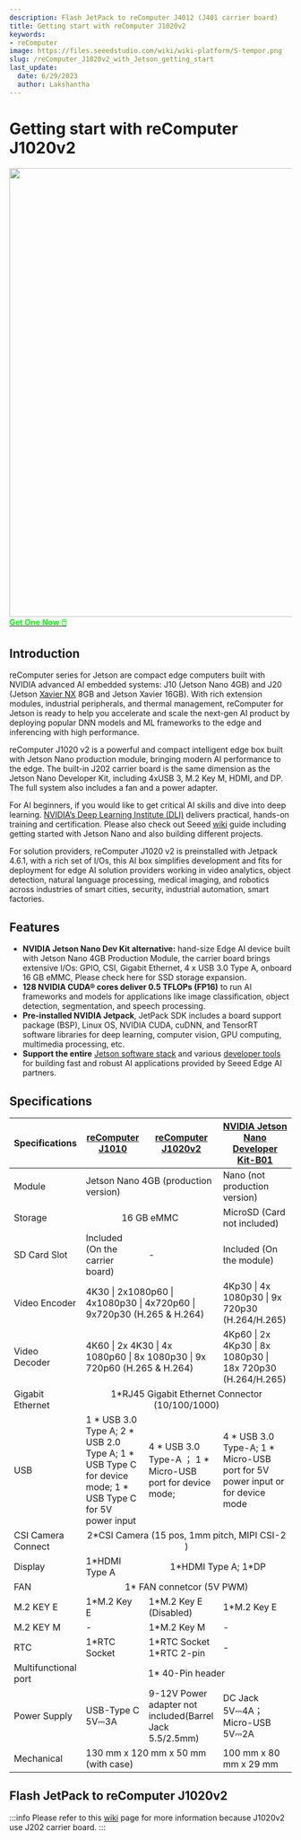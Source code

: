 ```yaml
---
description: Flash JetPack to reComputer J4012 (J401 carrier board)
title: Getting start with reComputer J1020v2
keywords:
- reComputer
image: https://files.seeedstudio.com/wiki/wiki-platform/S-tempor.png
slug: /reComputer_J1020v2_with_Jetson_getting_start
last_update:
  date: 6/29/2023
  author: Lakshantha
---
```


# Getting start with reComputer J1020v2

<div align="center"><img width ="800" src="https://media-cdn.seeedstudio.com/media/catalog/product/cache/bb49d3ec4ee05b6f018e93f896b8a25d/1/1/110061441.jpg"/></div>

<div class="get_one_now_container" style={{textAlign: 'center'}}>
<a class="get_one_now_item" href="https://www.seeedstudio.com/reComputer-J1020-v2-w-o-power-adapter-p-5608.html">
            <strong><span><font color={'FFFFFF'} size={"4"}> Get One Now 🖱️</font></span></strong>
</a></div>

## Introduction
reComputer series for Jetson are compact edge computers built with NVIDIA advanced AI embedded systems: J10 (Jetson Nano 4GB) and J20 (Jetson [Xavier NX](https://www.seeedstudio.com/NVIDIA-Jetson-Xavier-NX-Module-p-4421.html?queryID=fa33abfaf6f67f95a4c01b60263d2793&objectID=4421&indexName=bazaar_retailer_products) 8GB and Jetson Xavier 16GB). With rich extension modules, industrial peripherals, and thermal management, reComputer for Jetson is ready to help you accelerate and scale the next-gen AI product by deploying popular DNN models and ML frameworks to the edge and inferencing with high performance.

reComputer J1020 v2 is a powerful and compact intelligent edge box built with Jetson Nano production module, bringing modern AI performance to the edge. The built-in J202 carrier board is the same dimension as the Jetson Nano Developer Kit, including 4xUSB 3, M.2 Key M, HDMI, and DP. The full system also includes a fan and a power adapter.

For AI beginners, if you would like to get critical AI skills and dive into deep learning. [NVIDIA’s Deep Learning Institute (DLI)](https://www.nvidia.com/en-us/training/) delivers practical, hands-on training and certification. Please also check out Seeed [wiki](https://wiki.seeedstudio.com/reComputer_Jetson_Series_Started_Guide/) guide including getting started with Jetson Nano and also building different projects.

For solution providers, reComputer J1020 v2 is preinstalled with Jetpack 4.6.1, with a rich set of I/Os, this AI box simplifies development and fits for deployment for edge AI solution providers working in video analytics, object detection, natural language processing, medical imaging, and robotics across industries of smart cities, security, industrial automation, smart factories.

## Features

- **NVIDIA Jetson Nano Dev Kit alternative:** hand-size Edge AI device built with Jetson Nano 4GB Production Module, the carrier board brings extensive I/Os: GPIO, CSI, Gigabit Ethernet, 4 x USB 3.0 Type A, onboard 16 GB eMMC, Please check here for SSD storage expansion.
- **128 NVIDIA CUDA® cores deliver 0.5 TFLOPs (FP16)** to run AI frameworks and models for applications like image classification, object detection, segmentation, and speech processing.
- **Pre-installed NVIDIA Jetpack**, JetPack SDK includes a board support package (BSP), Linux OS, NVIDIA CUDA, cuDNN, and TensorRT software libraries for deep learning, computer vision, GPU computing, multimedia processing, etc.
- **Support the entire** [Jetson software stack](https://developer.nvidia.com/embedded/develop/software) and various [developer tools](https://wiki.seeedstudio.com/Jetson-AI-developer-tools/) for building fast and robust AI applications provided by Seeed Edge AI partners.

## Specifications

<table>
  <thead>
    <tr>
      <th>Specifications</th>
      <th><a href="https://www.seeedstudio.com/Jetson-10-1-A0-p-5336.html">reComputer J1010</a></th>
      <th><a href="https://www.seeedstudio.com/reComputer-J1020-v2-w-o-power-adapter-p-5608.html">reComputer J1020v2</a></th>
      <th><a href="https://www.seeedstudio.com/NVIDIA-Jetson-Nano-Development-Kit-B01-p-4437.html">NVIDIA Jetson Nano Developer Kit-B01</a></th>
    </tr>
  </thead>
  <tbody>
    <tr>
      <td>Module</td>
      <td colspan='2'>Jetson Nano 4GB (production version)</td>
      <td>Nano (not production version)</td>
    </tr>
    <tr>
      <td>Storage</td>
      <td colspan='2' align='center'>16 GB eMMC</td>
      <td>MicroSD (Card not included)</td>
    </tr>
    <tr>
      <td>SD Card Slot</td>
      <td>Included (On the carrier board)</td>
      <td>-</td>
      <td>Included (On the module)</td>
    </tr>
    <tr>
      <td>Video Encoder</td>
      <td colspan='2'>4K30 | 2x1080p60 | 4x1080p30 | 4x720p60 | 9x720p30 (H.265 & H.264)</td>
      <td>4Kp30 | 4x 1080p30 | 9x 720p30 (H.264/H.265)</td>
    </tr>
    <tr>
      <td>Video Decoder</td>
      <td colspan='2'>4K60 | 2x 4K30 | 4x 1080p60 | 8x 1080p30 | 9x 720p60 (H.265 & H.264)
      </td>
      <td>4Kp60 | 2x 4Kp30 | 8x 1080p30 | 18x 720p30 (H.264/H.265)</td>
    </tr>
    <tr>
      <td>Gigabit Ethernet</td>
      <td colspan='3' align='center'>1*RJ45 Gigabit Ethernet Connector (10/100/1000)</td>
    </tr>
    <tr>
      <td>USB</td>
      <td>1 * USB 3.0 Type A; 
2 * USB 2.0 Type A;
1 * USB Type C for device mode;
1 * USB Type C for 5V power input</td>
      <td>4 * USB 3.0 Type-A ；
1 * Micro-USB port for device mode;</td>
      <td>4 * USB 3.0 Type-A; 
1 * Micro-USB port for 5V power input  or for device mode</td>
    </tr>
    <tr>
      <td>CSI Camera Connect</td>
      <td colspan='3' align='center'>2*CSI Camera (15 pos, 1mm pitch, MIPI CSI-2 )</td>
    </tr>
    <tr>
      <td>Display</td>
      <td>1*HDMI Type A</td>
      <td colspan='2' align='center'>1*HDMI Type A; 
1*DP</td>
    </tr>
    <tr>
      <td>FAN</td>
      <td colspan='3' align='center'>1* FAN connetcor (5V PWM)</td>
    </tr>
    <tr>
      <td>M.2 KEY E</td>
      <td>1*M.2 Key E</td>
      <td>1*M.2 Key E (Disabled)</td>
      <td>1*M.2 Key E</td>
    </tr>
    <tr>
      <td>M.2 KEY M</td>
      <td>-</td>
      <td>1*M.2 Key M</td>
      <td>-</td>
    </tr>
    <tr>
      <td>RTC</td>
      <td>1*RTC Socket</td>
      <td>1*RTC Socket
1*RTC 2-pin</td>
      <td>-</td>
    </tr>
    <tr>
      <td>Multifunctional port</td>
      <td colspan='3' align='center'>1* 40-Pin header</td>
    </tr>
    <tr>
      <td>Power Supply</td>
      <td>USB-Type C 5V⎓3A</td>
      <td>	
9-12V Power adapter not included(Barrel Jack 5.5/2.5mm)</td>
      <td>DC Jack 5V⎓4A；
Micro-USB 5V⎓2A</td>
    </tr>
    <tr>
      <td>Mechanical</td>
      <td colspan='2'>130 mm x 120 mm x 50 mm (with case)</td>
      <td>100 mm x 80 mm x 29 mm</td>
    </tr>
  </tbody>
</table>

## Flash JetPack to reComputer J1020v2

:::info
Please refer to this [wiki](/reComputer_J1010_J101_Flash_Jetpack) page for more information because J1020v2 use J202 carrier board.
:::